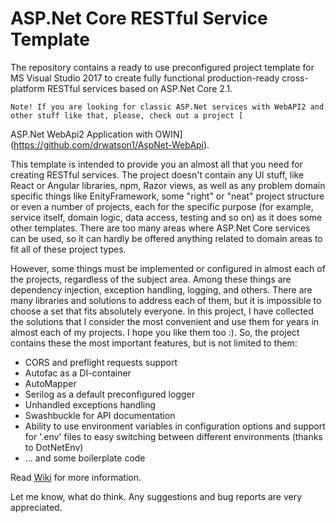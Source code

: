 # ASP.Net Core RESTful Service Template

The repository contains a ready to use preconfigured project template for MS Visual Studio 2017 to create fully functional production-ready cross-platform RESTful services based on ASP.Net Core 2.1.

    Note! If you are looking for classic ASP.Net services with WebAPI2 and other stuff like that, please, check out a project [
ASP.Net WebApi2 Application with OWIN](https://github.com/drwatson1/AspNet-WebApi).

This template is intended to provide you an almost all that you need for creating RESTful services. The project doesn't contain any UI stuff, like React or Angular libraries, npm, Razor views, as well as any problem domain specific things like EnityFramework, some "right" or "neat" project structure or even a number of projects, each for the specific purpose (for example, service itself, domain logic, data access, testing and so on) as it does some other templates. There are too many areas where ASP.Net Core services can be used, so it can hardly be offered anything related to domain areas to fit all of these project types.

However, some things must be implemented or configured in almost each of the projects, regardless of the subject area. Among these things are dependency injection, exception handling, logging, and others. There are many libraries and solutions to address each of them, but it is impossible to choose a set that fits absolutely everyone. In this project, I have collected the solutions that I consider the most convenient and use them for years in almost each of my projects. I hope you like them too :). So, the project contains these the most important features, but is not limited to them:

- CORS and preflight requests support
- Autofac as a DI-container
- AutoMapper
- Serilog as a default preconfigured logger
- Unhandled exceptions handling
- Swashbuckle for API documentation
- Ability to use environment variables in configuration options and support for '.env' files to easy switching between different environments (thanks to DotNetEnv)
- ... and some boilerplate code

Read [Wiki](https://github.com/drwatson1/AspNet-Core-REST-Service/wiki) for more information.

Let me know, what do think. Any suggestions and bug reports are very appreciated.
